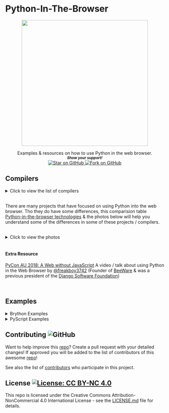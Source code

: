 # Python-In-The-Browser
<p align="center">
  <img height="400" src="https://user-images.githubusercontent.com/86180097/177475981-12c01852-61b4-480d-b6d4-5e1707cfb7ae.png" />
</p>
<div align="center">
Examples &amp; resources on how to use Python in the web browser. 
  

   <br>
  <small> <b><i>Show your support!</i> </b></small>
  <br>
   <a href="https://github.com/MarketingPipeline/Python-In-The-Browser">
    <img title="Star on GitHub" src="https://img.shields.io/github/stars/MarketingPipeline/Python-In-The-Browser.svg?style=social&label=Star">
  </a>
  <a href="https://github.com/MarketingPipeline/Python-In-The-Browser/fork">
    <img title="Fork on GitHub" src="https://img.shields.io/github/forks/MarketingPipeline/Python-In-The-Browser.svg?style=social&label=Fork">
  </a>
   </p>  
 </div>

## Compilers

<details>
  <summary>Click to view the list of compilers</summary>
  
  <br>


[cpython-emscripten:](https://github.com/dgym/cpython-emscripten) Python in the browser - CPython compiled with emscripten.

[Pyodide:](https://github.com/pyodide/pyodide) is a Python distribution for the browser and Node.js based on WebAssembly.

[pypyjs:](https://github.com/pypyjs/pypyjs) PyPy compiled to JavaScript.

[Batavia:](https://github.com/beeware/batavia) A JavaScript implementation that uses a virtual machine to run precompiled Python bytecode.

[Skulpt:](https://github.com/skulpt/skulpt) is a Javascript implementation of Python 2.x.

[Transcrypt:](https://github.com/qquick/transcrypt) Python 3.7 to JavaScript compiler - Lean, fast, open! 

[PyScript:](https://github.com/pyscript/pyscript) a project that aims to combine multiple open technologies into a framework that allows users to create sophisticated browser applications with Python.


[RapydScript:](https://github.com/atsepkov/RapydScript)  transpiler for a Python like language to JavaScript.

[RapydScript-ng:](https://github.com/kovidgoyal/rapydscript-ng) A improved community fork of RapydScript.  
  
</details>


<br>

There are many projects that have focused on using Python into the web browser. Tho  they do have some differences, this comparision table [Python-in-the-browser technologies](https://stromberg.dnsalias.org/~strombrg/pybrowser/python-browser.html) & the photos below will help you understand some of the differences in some of these projects / compilers.  
<br>
<details>
<summary>Click to view the photos</summary>
<br>
  

<div align="center">  
<img src="https://i.stack.imgur.com/jESu8.png"></img>  
<img src="https://d33wubrfki0l68.cloudfront.net/2a51872ae8224287d847c351f9330c9370dfe14d/2c521/wp-content/uploads/2019/05/screen-shot-2019-05-22-at-1.34.17-pm.png"></img>
<i> Images Taken From : <a href="https://yasoob.me/2019/05/22/running-python-in-the-browser">Running Python in the Browser - Yasoob Khalid</a> </i> </div>

</details>


<br>

#### Extra Resource

[PyCon AU 2018: A Web without JavaScript](https://www.youtube.com/watch?v=2XSeNQyPlTY) A video / talk about using Python in the Web Browser by [@freakboy3742](https://github.com/freakboy3742) (Founder of [BeeWare](https://github.com/beeware) & was a previous president of the [Django Software Foundation](https://www.djangoproject.com/foundation/))

<br>

## Examples 


<details>
  <summary>Brython Examples</summary>
  
For more detailed info on how to use Brython visit the [Brython documentation](https://brython.info/static_doc/en/intro.html) page  

- **Show Input Value**  
  [Source](https://github.com/MarketingPipeline/Python-In-The-Browser/blob/main/demos/brython/show_input_value.html),
  [Demo](https://marketingpipeline.github.io/Python-In-The-Browser/demos/brython/show_input_value.html) 
  
- **Check if Input Is Integer**  
  [Source](https://github.com/MarketingPipeline/Python-In-The-Browser/blob/main/demos/brython/check_if_interger.html),
  [Demo](https://marketingpipeline.github.io/Python-In-The-Browser/demos/brython/check_if_interger.html) 
  
- **Adding Integers**  
  [Source](https://github.com/MarketingPipeline/Python-In-The-Browser/blob/main/demos/brython/adding_intergers.html),
  [Demo](https://marketingpipeline.github.io/Python-In-The-Browser/demos/brython/adding_intergers.html)   
  
</details>



<details>
<summary>PyScript Examples</summary>

  
For more detailed info on how to use PyScript visit the [PyScript documentation](https://github.com/pyscript/pyscript/blob/main/docs/tutorials/getting-started.md) page  

- **Show Input Value**  
  [Source](https://github.com/MarketingPipeline/Python-In-The-Browser/blob/main/demos/PyScript/show_input_value.html),
  [Demo](https://marketingpipeline.github.io/Python-In-The-Browser/demos/PyScript/show_input_value.html) 
  
- **Check if Input Is Integer**  
  [Source](https://github.com/MarketingPipeline/Python-In-The-Browser/blob/main/demos/PyScript/check_if_interger.html),
  [Demo](https://marketingpipeline.github.io/Python-In-The-Browser/demos/PyScript/check_if_interger.html) 
  
- **Adding Integers**  
  [Source](https://github.com/MarketingPipeline/Python-In-The-Browser/blob/main/demos/PyScript/adding_integers.html),
  [Demo](https://marketingpipeline.github.io/Python-In-The-Browser/demos/PyScript/adding_integers.html)   
    

  
  
  
</details>



## Contributing ![GitHub](https://img.shields.io/github/contributors/MarketingPipeline/Python-In-The-Browser)

Want to help improve this [repo](https://github.com/MarketingPipeline/Python-In-The-Browser/)? Create a pull request with your detailed changes! If approved you will be added to the list of contributors of this awesome [repo](https://github.com/MarketingPipeline/Python-In-The-Browser/)!

See also the list of
[contributors](https://github.com/MarketingPipeline/Python-In-The-Browser/graphs/contributors) who
participate in this project.

## License <a href="https://github.com/MarketingPipeline/Python-In-The-Browser/blob/main/LICENSE"> <img alt="License: CC BY-NC 4.0" src="https://img.shields.io/badge/License-CC%20BY--NC%204.0-orange.svg"></img></a>


This repo is licensed under the Creative Commons Attribution-NonCommercial 4.0 International License - see the
[LICENSE.md](https://github.com/MarketingPipeline/Python-In-The-Browser/blob/main/LICENSE) file for
details.
